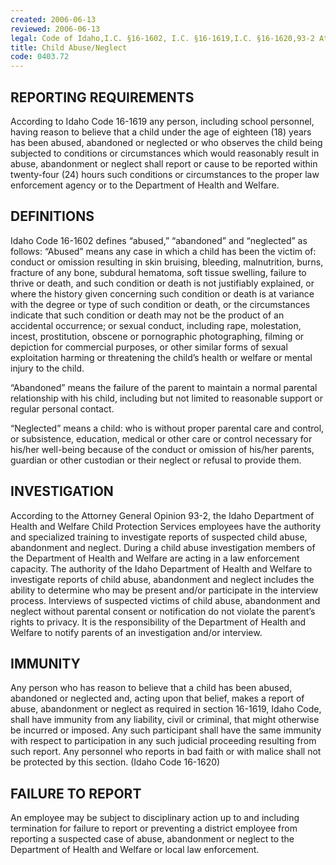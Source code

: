 ```yaml
---
created: 2006-06-13
reviewed: 2006-06-13
legal: Code of Idaho,I.C. §16-1602, I.C. §16-1619,I.C. §16-1620,93-2 Attorney General Opinion,93-2 Attorney General Opinion,
title: Child Abuse/Neglect
code: 0403.72
---
```



## REPORTING REQUIREMENTS

According to Idaho Code 16-1619 any person, including school personnel, having reason to believe that a child under the age of eighteen (18) years has been abused, abandoned or neglected or who observes the child being subjected to conditions or circumstances which would reasonably result in abuse, abandonment or neglect shall report or cause to be reported within twenty-four (24) hours such conditions or circumstances to the proper law enforcement agency or to the Department of Health and Welfare.

## DEFINITIONS

Idaho Code 16-1602 defines “abused,” “abandoned” and “neglected” as follows: “Abused” means any case in which a child has been the victim of: conduct or omission resulting in skin bruising, bleeding, malnutrition, burns, fracture of any bone, subdural hematoma, soft tissue swelling, failure to thrive or death, and such condition or death is not justifiably explained, or where the history given concerning such condition or death is at variance with the degree or type of such condition or death, or the circumstances indicate that such condition or death may not be the product of an accidental occurrence; or sexual conduct, including rape, molestation, incest, prostitution, obscene or pornographic photographing, filming or depiction for commercial purposes, or other similar forms of sexual exploitation harming or threatening the child’s health or welfare or mental injury to the child.

“Abandoned” means the failure of the parent to maintain a normal parental relationship with his child, including but not limited to reasonable support or regular personal contact.

“Neglected” means a child: who is without proper parental care and control, or subsistence, education, medical or other care or control necessary for his/her well-being because of the conduct or omission of his/her parents, guardian or other custodian or their neglect or refusal to provide them.

## INVESTIGATION

According to the Attorney General Opinion 93-2, the Idaho Department of Health and Welfare Child Protection Services employees have the authority and specialized training to investigate reports of suspected child abuse, abandonment and neglect. During a child abuse investigation members of the Department of Health and Welfare are acting in a law enforcement capacity. The authority of the Idaho Department of Health and Welfare to investigate reports of child abuse, abandonment and neglect includes the ability to determine who may be present and/or participate in the interview process. Interviews of suspected victims of child abuse, abandonment and neglect without parental consent or notification do not violate the parent’s rights to privacy. It is the responsibility of the Department of Health and Welfare to notify parents of an investigation and/or interview.

## IMMUNITY

Any person who has reason to believe that a child has been abused, abandoned or neglected and, acting upon that belief, makes a report of abuse, abandonment or neglect as required in section 16-1619, Idaho Code, shall have immunity from any liability, civil or criminal, that might otherwise be incurred or imposed. Any such participant shall have the same immunity with respect to participation in any such judicial proceeding resulting from such report. Any personnel who reports in bad faith or with malice shall not be protected by this section. (Idaho Code 16-1620)

## FAILURE TO REPORT

An employee may be subject to disciplinary action up to and including termination for failure to report or preventing a district employee from reporting a suspected case of abuse, abandonment or neglect to the Department of Health and Welfare or local law enforcement.


